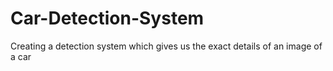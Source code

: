 # Car-Detection-System
Creating a detection system which gives us the exact details of an image of a car
